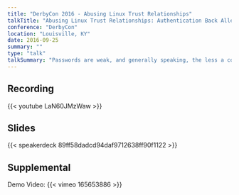 ```yaml
---
title: "DerbyCon 2016 - Abusing Linux Trust Relationships"
talkTitle: "Abusing Linux Trust Relationships: Authentication Back Alleys and Forgotten Features"
conference: "DerbyCon"
location: "Louisville, KY"
date: 2016-09-25
summary: ""
type: "talk"
talkSummary: "Passwords are weak, and generally speaking, the less a company relies on them, the better. Instead of using password authentication for multiple services and sending passwords (or hashes) all over the network, companies have started trying to adopt more password-less authentication mechanisms to secure their infrastructure. From SSH bastion hosts to Kerberos and 2FA, there are many controls that attempt to limit attacker mobility in the event that a single account or password is compromised. This session will be a \"walking tour\" of bypass techniques that allow a small compromise to pivot widely and undetectably across a network using and abusing built in authentication features and common tools. Starting with a simple compromise of an unprivileged account (e.g. through phishing), this session will discuss techniques that pentesters (and real world attackers) use to gain footholds in networks and abuse trust relationships in shared computing resources and \"jumphosts\". The session will demo common tricks to elevate privileges, impersonate other users, steal additional credentials, and pivot around networks using SSH. The presentation will culminate with a discussion of 2FA for SSH access, and how compromises elsewhere in a network can be exploited to completely bypass it. Since these tricks and techniques utilize only built-in Linux commands, they are extremely difficult to detect as they look like normal usage. The demo environment will mimic a segmented network that uses Kerberos and two-factor authentication on SSH jump hosts."
---
```

## Recording
{{< youtube LaN60JMzWaw >}}

## Slides
{{< speakerdeck 89ff58dadcd94daf9712638ff90f1122 >}}

## Supplemental
Demo Video:
{{< vimeo 165653886 >}}

